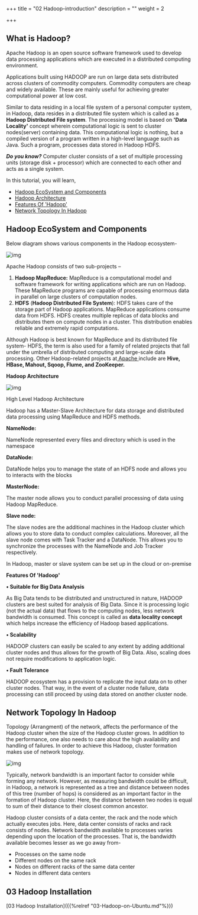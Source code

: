 +++
title = "02 Hadoop-introduction"
description = ""
weight = 2

+++

## **What is Hadoop?**

Apache Hadoop is an open source software framework used to develop data processing applications which are executed in a distributed computing environment.

 Applications built using HADOOP are run on large data sets distributed across clusters of commodity computers. Commodity computers are cheap and widely available. These are mainly useful for achieving greater computational power at low cost.

Similar to data residing in a local file system of a personal computer system, in Hadoop, data resides in a distributed file system which is called as a **Hadoop Distributed File system**. The processing model is based on **'Data Locality'** concept wherein computational logic is sent to cluster nodes(server) containing data. This computational logic is nothing, but a compiled version of a program written in a high-level language such as Java. Such a program, processes data stored in Hadoop HDFS.

***Do you know?*** Computer cluster consists of a set of multiple processing units (storage disk + processor) which are connected to each other and acts as a single system.

In this tutorial, you will learn,

- [Hadoop EcoSystem and Components](https://www.guru99.com/learn-hadoop-in-10-minutes.html#1)
- [Hadoop Architecture](https://www.guru99.com/learn-hadoop-in-10-minutes.html#4)
- [Features Of 'Hadoop'](https://www.guru99.com/learn-hadoop-in-10-minutes.html#2)
- [Network Topology In Hadoop](https://www.guru99.com/learn-hadoop-in-10-minutes.html#3)

## **Hadoop EcoSystem and Components**

Below diagram shows various components in the Hadoop ecosystem-

![img](https://www.guru99.com/images/Big_Data/061114_0803_LearnHadoop4.png)

Apache Hadoop consists of two sub-projects –

1. **Hadoop MapReduce:** MapReduce is a computational model and software framework for writing applications which are run on Hadoop. These MapReduce programs are capable of processing enormous data in parallel on large clusters of computation nodes.
2. **HDFS** (**Hadoop Distributed File System**): HDFS takes care of the storage part of Hadoop applications. MapReduce applications consume data from HDFS. HDFS creates multiple replicas of data blocks and distributes them on compute nodes in a cluster. This distribution enables reliable and extremely rapid computations.

Although Hadoop is best known for MapReduce and its distributed file system- HDFS, the term is also used for a family of related projects that fall under the umbrella of distributed computing and large-scale data processing. Other Hadoop-related projects at[ Apache ](https://www.guru99.com/apache.html)include are **Hive, HBase, Mahout, Sqoop, Flume, and ZooKeeper.**

**Hadoop Architecture**

![img](https://www.guru99.com/images/1/hadoop-architecture.png)

High Level Hadoop Architecture

Hadoop has a Master-Slave Architecture for data storage and distributed data processing using MapReduce and HDFS methods.

**NameNode:**

NameNode represented every files and directory which is used in the namespace

**DataNode:**

DataNode helps you to manage the state of an HDFS node and allows you to interacts with the blocks

**MasterNode:**

The master node allows you to conduct parallel processing of data using Hadoop MapReduce.

**Slave node:**

The slave nodes are the additional machines in the Hadoop cluster which allows you to store data to conduct complex calculations. Moreover, all the slave node comes with Task Tracker and a DataNode. This allows you to synchronize the processes with the NameNode and Job Tracker respectively.

In Hadoop, master or slave system can be set up in the cloud or on-premise

**Features Of 'Hadoop'**

**• Suitable for Big Data Analysis**

As Big Data tends to be distributed and unstructured in nature, HADOOP clusters are best suited for analysis of Big Data. Since it is processing logic (not the actual data) that flows to the computing nodes, less network bandwidth is consumed. This concept is called as **data locality concept** which helps increase the efficiency of Hadoop based applications.

**• Scalability**

HADOOP clusters can easily be scaled to any extent by adding additional cluster nodes and thus allows for the growth of Big Data. Also, scaling does not require modifications to application logic.

**• Fault Tolerance**

HADOOP ecosystem has a provision to replicate the input data on to other cluster nodes. That way, in the event of a cluster node failure, data processing can still proceed by using data stored on another cluster node.

## **Network Topology In Hadoop**

Topology (Arrangment) of the network, affects the performance of the Hadoop cluster when the size of the Hadoop cluster grows. In addition to the performance, one also needs to care about the high availability and handling of failures. In order to achieve this Hadoop, cluster formation makes use of network topology.

![img](https://www.guru99.com/images/Big_Data/061114_0803_LearnHadoop13.jpg)

Typically, network bandwidth is an important factor to consider while forming any network. However, as measuring bandwidth could be difficult, in Hadoop, a network is represented as a tree and distance between nodes of this tree (number of hops) is considered as an important factor in the formation of Hadoop cluster. Here, the distance between two nodes is equal to sum of their distance to their closest common ancestor.

Hadoop cluster consists of a data center, the rack and the node which actually executes jobs. Here, data center consists of racks and rack consists of nodes. Network bandwidth available to processes varies depending upon the location of the processes. That is, the bandwidth available becomes lesser as we go away from-

- Processes on the same node
- Different nodes on the same rack
- Nodes on different racks of the same data center
- Nodes in different data centers



## 03 Hadoop Installation

[03 Hadoop Installation]({{%relref "03-Hadoop-on-Ubuntu.md"%}})

